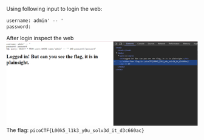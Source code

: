 Using following input to login the web:
```
username: admin' -- '
password: 
```
After login inspect the web
![img.png](img.png)
The flag: ```picoCTF{L00k5_l1k3_y0u_solv3d_it_d3c660ac}```